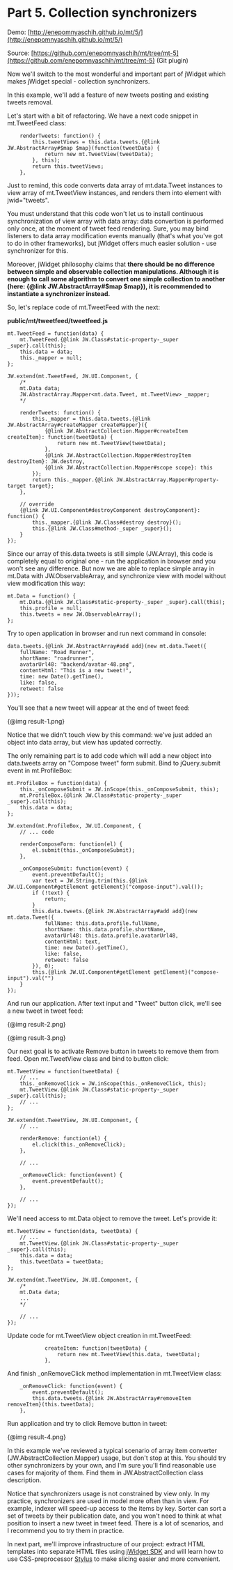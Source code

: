 ﻿# Part 5. Collection synchronizers

Demo: [http://enepomnyaschih.github.io/mt/5/](http://enepomnyaschih.github.io/mt/5/)

Source: [https://github.com/enepomnyaschih/mt/tree/mt-5](https://github.com/enepomnyaschih/mt/tree/mt-5) (Git plugin)

Now we'll switch to the most wonderful and important part of jWidget which makes jWidget special -
collection synchronizers.

In this example, we'll add a feature of new tweets posting and existing tweets removal.

Let's start with a bit of refactoring. We have a next code snippet in mt.TweetFeed class:

        renderTweets: function() {
            this.tweetViews = this.data.tweets.{@link JW.AbstractArray#$map $map}(function(tweetData) {
                return new mt.TweetView(tweetData);
            }, this);
            return this.tweetViews;
        },

Just to remind, this code converts data array of mt.data.Tweet instances to view array of mt.TweetView instances,
and renders them into element with jwid="tweets".

You must understand that this code won't let us to install continuous synchronization of view array with data array:
data convertion is performed only once, at the moment of tweet feed rendering. Sure, you may bind listeners
to data array modification events manually (that's what you've got to do in other frameworks), but jWidget
offers much easier solution - use synchronizer for this.

Moreover, jWidget philosophy claims that
**there should be no difference between simple and observable collection manipulations. Although it is enough to
call some algorithm to convert one simple collection to another (here: {@link JW.AbstractArray#$map $map}),
it is recommended to instantiate a synchronizer instead.**

So, let's replace code of mt.TweetFeed with the next:

**public/mt/tweetfeed/tweetfeed.js**

    mt.TweetFeed = function(data) {
        mt.TweetFeed.{@link JW.Class#static-property-_super _super}.call(this);
        this.data = data;
        this._mapper = null;
    };
    
    JW.extend(mt.TweetFeed, JW.UI.Component, {
        /*
        mt.Data data;
        JW.AbstractArray.Mapper<mt.data.Tweet, mt.TweetView> _mapper;
        */
        
        renderTweets: function() {
            this._mapper = this.data.tweets.{@link JW.AbstractArray#createMapper createMapper}({
                {@link JW.AbstractCollection.Mapper#createItem createItem}: function(tweetData) {
                    return new mt.TweetView(tweetData);
                },
                {@link JW.AbstractCollection.Mapper#destroyItem destroyItem}: JW.destroy,
                {@link JW.AbstractCollection.Mapper#scope scope}: this
            });
            return this._mapper.{@link JW.AbstractArray.Mapper#property-target target};
        },
        
        // override
        {@link JW.UI.Component#destroyComponent destroyComponent}: function() {
            this._mapper.{@link JW.Class#destroy destroy}();
            this.{@link JW.Class#method-_super _super}();
        }
    });

Since our array of this.data.tweets is still simple (JW.Array), this code is completely equal to original one -
run the application in browser and you won't see any difference. But now we are able to replace simple array
in mt.Data with JW.ObservableArray, and synchronize view with model without view modification this way:

    mt.Data = function() {
        mt.Data.{@link JW.Class#static-property-_super _super}.call(this);
        this.profile = null;
        this.tweets = new JW.ObservableArray();
    };

Try to open application in browser and run next command in console:

    data.tweets.{@link JW.AbstractArray#add add}(new mt.data.Tweet({
        fullName: "Road Runner",
        shortName: "roadrunner",
        avatarUrl48: "backend/avatar-48.png",
        contentHtml: "This is a new tweet!",
        time: new Date().getTime(),
        like: false,
        retweet: false
    }));

You'll see that a new tweet will appear at the end of tweet feed:

{@img result-1.png}

Notice that we didn't touch view by this command: we've just added an object into data array, but view has
updated correctly.

The only remaining part is to add code which will add a new object into data.tweets array on "Compose tweet" form
submit. Bind to jQuery.submit event in mt.ProfileBox:

    mt.ProfileBox = function(data) {
        this._onComposeSubmit = JW.inScope(this._onComposeSubmit, this);
        mt.ProfileBox.{@link JW.Class#static-property-_super _super}.call(this);
        this.data = data;
    };
    
    JW.extend(mt.ProfileBox, JW.UI.Component, {
        // ... code
        
        renderComposeForm: function(el) {
            el.submit(this._onComposeSubmit);
        },
        
        _onComposeSubmit: function(event) {
            event.preventDefault();
            var text = JW.String.trim(this.{@link JW.UI.Component#getElement getElement}("compose-input").val());
            if (!text) {
                return;
            }
            this.data.tweets.{@link JW.AbstractArray#add add}(new mt.data.Tweet({
                fullName: this.data.profile.fullName,
                shortName: this.data.profile.shortName,
                avatarUrl48: this.data.profile.avatarUrl48,
                contentHtml: text,
                time: new Date().getTime(),
                like: false,
                retweet: false
            }), 0);
            this.{@link JW.UI.Component#getElement getElement}("compose-input").val("")
        }
    });

And run our application. After text input and "Tweet" button click, we'll see a new tweet in tweet feed:

{@img result-2.png}

{@img result-3.png}

Our next goal is to activate Remove button in tweets to remove them from feed. Open mt.TweetView class and bind
to button click:

    mt.TweetView = function(tweetData) {
        // ...
        this._onRemoveClick = JW.inScope(this._onRemoveClick, this);
        mt.TweetView.{@link JW.Class#static-property-_super _super}.call(this);
        // ...
    };
    
    JW.extend(mt.TweetView, JW.UI.Component, {
        // ...
        
        renderRemove: function(el) {
            el.click(this._onRemoveClick);
        },
        
        // ...
        
        _onRemoveClick: function(event) {
            event.preventDefault();
        },
        
        // ...
    });

We'll need access to mt.Data object to remove the tweet. Let's provide it:

    mt.TweetView = function(data, tweetData) {
        // ...
        mt.TweetView.{@link JW.Class#static-property-_super _super}.call(this);
        this.data = data;
        this.tweetData = tweetData;
    };
    
    JW.extend(mt.TweetView, JW.UI.Component, {
        /*
        mt.Data data;
        ...
        */
        
        // ...
    });

Update code for mt.TweetView object creation in mt.TweetFeed:

                createItem: function(tweetData) {
                    return new mt.TweetView(this.data, tweetData);
                },

And finish _onRemoveClick method implementation in mt.TweetView class:

        _onRemoveClick: function(event) {
            event.preventDefault();
            this.data.tweets.{@link JW.AbstractArray#removeItem removeItem}(this.tweetData);
        },

Run application and try to click Remove button in tweet:

{@img result-4.png}

In this example we've reviewed a typical scenario of array item converter (JW.AbstractCollection.Mapper) usage,
but don't stop at this. You should try other synchronizers by your own, and I'm sure you'll find reasonable
use cases for majority of them. Find them in JW.AbstractCollection class description.

Notice that synchronizers usage is not constrained by view only. In my practice, synchronizers are used in model
more often than in view. For example, indexer will speed-up access to the items by key. Sorter can sort a set of
tweets by their publication date, and you won't need to think at what position to insert a new tweet in tweet feed.
There is a lot of scenarios, and I recommend you to try them in practice.

In next part, we'll improve infrastructure of our project: extract HTML templates into separate HTML files using
[jWidget SDK](https://github.com/enepomnyaschih/jwsdk/wiki/ru) and will learn how to use CSS-preprocessor
[Stylus](http://learnboost.github.io/stylus/) to make slicing easier and more convenient.
